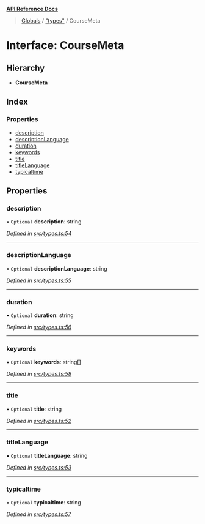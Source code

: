 **[API Reference Docs](../README.md)**

> [Globals](../README.md) / ["types"](../modules/_types_.md) / CourseMeta

# Interface: CourseMeta

## Hierarchy

- **CourseMeta**

## Index

### Properties

- [description](_types_.coursemeta.md#description)
- [descriptionLanguage](_types_.coursemeta.md#descriptionlanguage)
- [duration](_types_.coursemeta.md#duration)
- [keywords](_types_.coursemeta.md#keywords)
- [title](_types_.coursemeta.md#title)
- [titleLanguage](_types_.coursemeta.md#titlelanguage)
- [typicaltime](_types_.coursemeta.md#typicaltime)

## Properties

### description

• `Optional` **description**: string

_Defined in [src/types.ts:54](https://github.com/distributhor/scormcloud-client/blob/c25d83b/src/types.ts#L54)_

---

### descriptionLanguage

• `Optional` **descriptionLanguage**: string

_Defined in [src/types.ts:55](https://github.com/distributhor/scormcloud-client/blob/c25d83b/src/types.ts#L55)_

---

### duration

• `Optional` **duration**: string

_Defined in [src/types.ts:56](https://github.com/distributhor/scormcloud-client/blob/c25d83b/src/types.ts#L56)_

---

### keywords

• `Optional` **keywords**: string[]

_Defined in [src/types.ts:58](https://github.com/distributhor/scormcloud-client/blob/c25d83b/src/types.ts#L58)_

---

### title

• `Optional` **title**: string

_Defined in [src/types.ts:52](https://github.com/distributhor/scormcloud-client/blob/c25d83b/src/types.ts#L52)_

---

### titleLanguage

• `Optional` **titleLanguage**: string

_Defined in [src/types.ts:53](https://github.com/distributhor/scormcloud-client/blob/c25d83b/src/types.ts#L53)_

---

### typicaltime

• `Optional` **typicaltime**: string

_Defined in [src/types.ts:57](https://github.com/distributhor/scormcloud-client/blob/c25d83b/src/types.ts#L57)_
